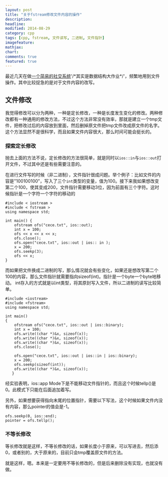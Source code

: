 ```yaml
---
layout: post
title: "关于fstream修改文件内容的操作"
description: 
headline: 
modified: 2014-08-29
category: cpp
tags: [cpp, fstream, 文件读写, 二进制, 文件指针]
imagefeature: 
mathjax: 
chart: 
comments: true
featured: true
---
```


最近几天在做[一个简易的社交系统](https://github.com/gaocegege/P2Project)'/\*其实是数据结构大作业\*/'，频繁地用到文件操作。其中比较捉急的是对于文件内容的改写。

## 文件修改

我觉得修改可以分为两种，一种是定长修改，一种是长度发生变化的修改。两种修改都有一种通用的修改方法，不过这个方法非常没有效率，那就是建立一个tmp文件，把修改过后的内容放到里面，然后删掉原文件把tmp文件改成原文件的名字。这个方法显然不是很科学，而且如果文件内容很大，那么时间可能会挺长的。

### 探索定长修改

抛去上面的方法不说，定长修改的方法很简单，就是同时以`ios::in`与`ios::out`打开文件，不过其中还是有些需要注意的。

在进行文件写的时候（非二进制），文件指针很成问题。举个例子：比如文件的内容是"100100100"，写入了三个`int`类型的变量，值为100。接下来我如果想改变第二个100，使其变成200，文件指针需要移动3位，因为前面有三个字符。这时候指针是一个字符一个字符的移动的

	#include < iostream > 
    #include < fstream >
    using namespace std;

    int main() {
        ofstream ofs("cece.txt", ios::out);
        int x = 100;
        ofs << x << x << x;
        ofs.close();
        ofs.open("cece.txt", ios::out | ios:: in );
        x = 200;
        ofs.seekp(3);
        ofs << x;
    }
 

而如果把文件换成二进制的写，那么情况就会有些变化，如果还是想改写第二个100的内容，那么文件指针就需要指向sizeof(int)。指针是一个byte一个byte地移动。 int存入的方式就是以int类型，将其原封写入文件，所以二进制的读写比较简单。

    #include <iostream> 
    #include <fstream> 
    using namespace std;  
    
    int main()  
    {  
        ofstream ofs("cece.txt", ios::out | ios::binary);  
    	int x = 100;  
    	ofs.write((char *)&x, sizeof(x));  
    	ofs.write((char *)&x, sizeof(x));  
    	ofs.write((char *)&x, sizeof(x));  
    	ofs.close();  

        ofs.open("cece.txt", ios::out | ios::in | ios::binary);  
        x = 200;  
        ofs.seekp(sizeof(int));  
        ofs.write((char *)&x, sizeof(x));  
       }

经实验表明，ios::app Mode下是不能移动文件指针的，而且这个时候tellp()是0。此模式下只能在后面追加着写。

另外，如果想要获得指向末尾的位置指针，需要以下写法，这个时候如果文件内没有内容，那么pointer的值会是-1。

    ofs.seekp(0, ios::end);  
    pointer = ofs.tellp();  

### 不等长修改

等长修改就是这样，不等长修改的话，如果长度小于原来，可以写进去，然后添0，或者别的，大于原来的，目前只会tmp覆盖原文件的方法。

就是这样，嗯。本来是一定要用不等长修改的，但是后来删除没有实现，也就没有做。
